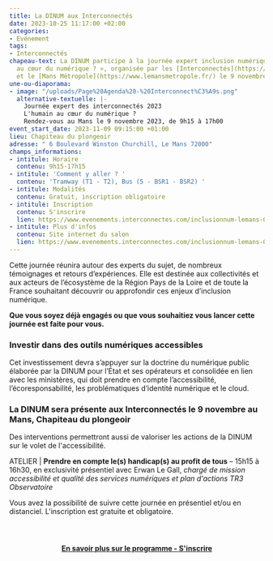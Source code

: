 ```yaml
---
title: La DINUM aux Interconnectés
date: 2023-10-25 11:17:00 +02:00
categories:
- Evénement
tags:
- Interconnectés
chapeau-text: La DINUM participe à la journée expert inclusion numérique « L’humain
  au cœur du numérique ? », organisée par les [Interconnectés](https://www.evenements.interconnectes.com/inclusionnum-lemans-09112023)
  et le [Mans Métropole](https://www.lemansmetropole.fr/) le 9 novembre au Mans.
une-ou-diaporama:
- image: "/uploads/Page%20Agenda%20-%20Interconnect%C3%A9s.png"
  alternative-textuelle: |-
    Journée expert des interconnectés 2023
    L'humain au cœur du numérique ?
    Rendez-vous au Mans le 9 novembre 2023, de 9h15 à 17h00
event_start_date: 2023-11-09 09:15:00 +01:00
lieu: Chapiteau du plongeoir
adresse: " 6 Boulevard Winston Churchill, Le Mans 72000"
champs_informations:
- intitule: Horaire
  contenu: 9h15-17h15
- intitule: 'Comment y aller ? '
  contenu: 'Tramway (T1 - T2), Bus (5 - BSR1 - BSR2) '
- intitule: Modalités
  contenu: Gratuit, inscription obligatoire
- intitule: Inscription
  contenu: S'inscrire
  lien: https://www.evenements.interconnectes.com/inclusionnum-lemans-09112023#bl-3f33a375-52ae-45ae-f2d5-0b1fe7889e7b
- intitule: Plus d'infos
  contenu: Site internet du salon
  lien: https://www.evenements.interconnectes.com/inclusionnum-lemans-09112023
---
```


Cette journée réunira autour des experts du sujet, de nombreux témoignages et retours d’expériences. Elle est destinée aux collectivités et aux acteurs de l’écosystème de la Région Pays de la Loire et de toute la France souhaitant découvrir ou approfondir ces enjeux d’inclusion numérique. 

**Que vous soyez déjà engagés ou que vous souhaitiez vous lancer cette journée est faite pour vous.**

### Investir dans des outils numériques accessibles
Cet investissement devra s’appuyer sur la doctrine du numérique public élaborée par la DINUM pour l’État et ses opérateurs et consolidée en lien avec les ministères, qui doit prendre en compte l’accessibilité, l’écoresponsabilité, les problématiques d’identité numérique et le cloud.

### La DINUM sera présente aux Interconnectés le 9 novembre au Mans, Chapiteau du plongeoir
Des interventions permettront aussi de valoriser les actions de la DINUM sur le volet de l'accessibilité.

ATELIER | **Prendre en compte le(s) handicap(s) au profit de tous** – 15h15 à 16h30, en exclusivité présentiel avec Erwan Le Gall, *chargé de mission accessibilité et qualité des services numériques et plan d'actions TR3 Observatoire*

Vous avez la possibilité de suivre cette journée en présentiel et/ou en distanciel. L'inscription est gratuite et obligatoire. 

<div align="center" style="margin-bottom: 30px; margin-top: 4em;"><a href="https://www.evenements.interconnectes.com/inclusionnum-lemans-09112023" class="button" title="En savoir plus sur le programme - S'inscrire"><b>En savoir plus sur le programme - S'inscrire</b></a></div>